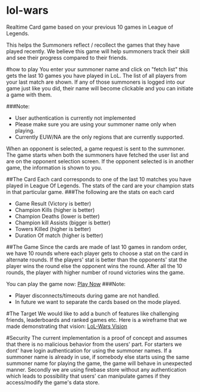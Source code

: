 # lol-wars
Realtime Card game based on your previous 10 games in League of Legends. 

This helps the Summoners reflect / recollect the games that they have played recently. We believe this game will help summoners track their skill and see their progress compared to their friends.

#how to play
You enter your summoner name and click on "fetch list" this gets the last 10 games you have played in LoL. The list of all players from your last match are shown. If any of those summoners is logged into our game just like you did,
their name will become clickable and you can initiate a game with them. 

###Note:
* User authentication is currently not implemented
* Please make sure you are using your summoner name only when playing.
* Currently EUW/NA are the only regions that are currently supported.

When an opponent is selected, a game request is sent to the summoner. The game starts when both the summoners have fetched the user list and are on the opponent selection screen. If the opponent selected is in another game, the information is shown to you. 

##The Card
Each card corresponds to one of the last 10 matches you have played in League Of Legends. The stats of the card are your champion stats in that particular game. 
###The following are the stats on each card
* Game Result (Victory is better)
* Champion Kills (higher is better)
* Champion Deaths (lower is better) 
* Champion kill Assists (bigger is better)
* Towers Killed (higher is better)
* Duration Of match (higher is better)

##The Game
Since the cards are made of last 10 games in random order, we have 10 rounds where each player gets to choose a stat on the card in alternate rounds. If the players' stat is better than the opponents' stat the player wins the round else the opponent wins the round. After all the 10 rounds, the player with higher number of round victories wins the game.

You can play the game now: [Play Now](https://lol-wars.firebaseapp.com/)
###Note:
* Player disconnects/timeouts during game are not handled.
* In future we want to separate the cards based on the mode played.

#The Target
We would like to add a bunch of features like challenging friends, leaderboards and ranked games etc. Here is a wireframe that we made demonstrating that vision:
[LoL-Wars Vision](https://github.com/vkbsb/lol-wars/raw/master/docs/lol-wars.swf)

#Security
The current implementation is a proof of concept and assumes that there is no malicious behavior from the users' part. For starters we dont' have login authentication for using the summoner names. If a summoner name is already in use, if somebody else starts using the same summoner name for playing the game, the game will behave in unexpected manner. Secondly we are using firebase store without any authentication which leads to possibility that users' can manipulate games if they access/modify the game's data store.
